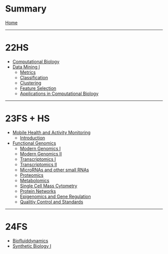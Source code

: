 # Summary

[Home](./README.md)

---

# 22HS

- [Computational Biology]()
- [Data Mining I](./22hs/dm1/data_mining_i.md)
  - [Metrics](./22hs/dm1/01_metrics.md)
  - [Classification](./22hs/dm1/02_classification.md)
  - [Clustering](./22hs/dm1/03_clustering.md)
  - [Feature Selection](./22hs/dm1/04_feature_selection.md)
  - [Applications in Computational Biology](./22hs/dm1/05_applications_in_computational_biology.md)

---

# 23FS + HS

- [Mobile Health and Activity Monitoring](./23fs/mham/mobile_health_and_activity_monitoring.md)
  - [Introduction]()
- [Functional Genomics](./23fs/fg/functional_genomics.md)
  - [Modern Genomics I](./23fs/fg/01_modern_genomics_i.md)
  - [Modern Genomics II](./23fs/fg/02_modern_genomics_ii.md)
  - [Transcriptomics I](./23fs/fg/03_transcriptomics_i.md)
  - [Transcriptomics II](./23fs/fg/04_transcriptomics_ii.md)
  - [MicroRNAs and other small RNAs]()
  - [Proteomics]()
  - [Metabolomics]()
  - [Single Cell Mass Cytometry]()
  - [Protein Networks]()
  - [Epigenomics and Gene Regulation]()
  - [Qualitiy Control and Standards]()

---

# 24FS

- [Biofluiddynamics]()
- [Synthetic Biology I]()
